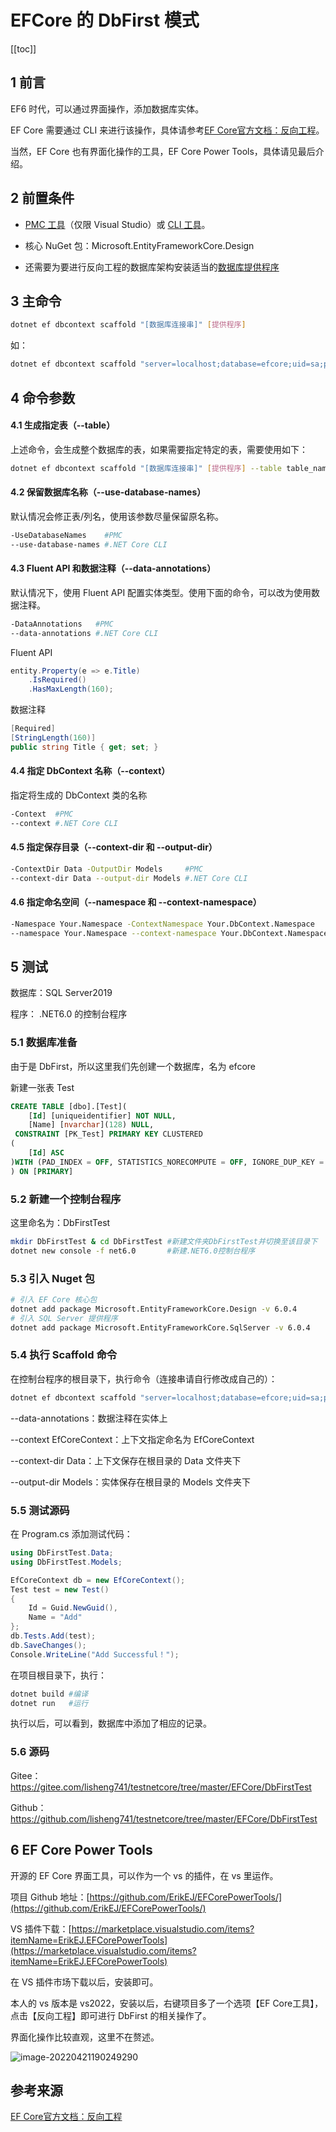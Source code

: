 # EFCore 的 DbFirst 模式

[[toc]]



## 1 前言

EF6 时代，可以通过界面操作，添加数据库实体。

EF Core 需要通过 CLI 来进行该操作，具体请参考[EF Core官方文档：反向工程](https://docs.microsoft.com/zh-cn/ef/core/managing-schemas/scaffolding?tabs=dotnet-core-cli)。

当然，EF Core 也有界面化操作的工具，EF Core Power Tools，具体请见最后介绍。



## 2 前置条件

- [PMC 工具](https://docs.microsoft.com/zh-cn/ef/core/cli/powershell)（仅限 Visual Studio）或 [CLI 工具](https://docs.microsoft.com/zh-cn/ef/core/cli/dotnet)。

- 核心 NuGet 包：Microsoft.EntityFrameworkCore.Design

- 还需要为要进行反向工程的数据库架构安装适当的[数据库提供程序](https://docs.microsoft.com/zh-cn/ef/core/providers/)




## 3 主命令

```bash
dotnet ef dbcontext scaffold "[数据库连接串]" [提供程序]
```

如：

```bash
dotnet ef dbcontext scaffold "server=localhost;database=efcore;uid=sa;pwd=Qwe123456;" Microsoft.EntityFrameworkCore.SqlServer
```



## 4 命令参数

#### 4.1 生成指定表（--table）

上述命令，会生成整个数据库的表，如果需要指定特定的表，需要使用如下：

```bash
dotnet ef dbcontext scaffold "[数据库连接串]" [提供程序] --table table_name1 --table table_name2
```

#### 4.2 保留数据库名称（--use-database-names）

默认情况会修正表/列名，使用该参数尽量保留原名称。

```bash
-UseDatabaseNames    #PMC
--use-database-names #.NET Core CLI
```

#### 4.3 Fluent API 和数据注释（--data-annotations）

默认情况下，使用 Fluent API 配置实体类型。使用下面的命令，可以改为使用数据注释。

```bash
-DataAnnotations   #PMC
--data-annotations #.NET Core CLI
```

Fluent API

```csharp
entity.Property(e => e.Title)
    .IsRequired()
    .HasMaxLength(160);
```

数据注释

```csharp
[Required]
[StringLength(160)]
public string Title { get; set; }
```

#### 4.4 指定 DbContext 名称（--context）

指定将生成的 DbContext 类的名称

```bash
-Context  #PMC
--context #.NET Core CLI
```

#### 4.5 指定保存目录（--context-dir 和 --output-dir）

```bash
-ContextDir Data -OutputDir Models     #PMC
--context-dir Data --output-dir Models #.NET Core CLI
```

#### 4.6 指定命名空间（--namespace 和 --context-namespace）

```bash
-Namespace Your.Namespace -ContextNamespace Your.DbContext.Namespace    #PMC
--namespace Your.Namespace --context-namespace Your.DbContext.Namespace #.NET Core CLI
```



## 5 测试

数据库：SQL Server2019

程序： .NET6.0 的控制台程序

### 5.1 数据库准备

由于是 DbFirst，所以这里我们先创建一个数据库，名为 efcore

新建一张表 Test

```sql
CREATE TABLE [dbo].[Test](
	[Id] [uniqueidentifier] NOT NULL,
	[Name] [nvarchar](128) NULL,
 CONSTRAINT [PK_Test] PRIMARY KEY CLUSTERED 
(
	[Id] ASC
)WITH (PAD_INDEX = OFF, STATISTICS_NORECOMPUTE = OFF, IGNORE_DUP_KEY = OFF, ALLOW_ROW_LOCKS = ON, ALLOW_PAGE_LOCKS = ON) ON [PRIMARY]
) ON [PRIMARY]
```

### 5.2 新建一个控制台程序

这里命名为：DbFirstTest

```bash
mkdir DbFirstTest & cd DbFirstTest #新建文件夹DbFirstTest并切换至该目录下
dotnet new console -f net6.0       #新建.NET6.0控制台程序
```

### 5.3 引入 Nuget 包

```bash
# 引入 EF Core 核心包
dotnet add package Microsoft.EntityFrameworkCore.Design -v 6.0.4
# 引入 SQL Server 提供程序
dotnet add package Microsoft.EntityFrameworkCore.SqlServer -v 6.0.4
```

### 5.4 执行 Scaffold 命令

在控制台程序的根目录下，执行命令（连接串请自行修改成自己的）：

```bash
dotnet ef dbcontext scaffold "server=localhost;database=efcore;uid=sa;pwd=Qwe123456;" Microsoft.EntityFrameworkCore.SqlServer --data-annotations --context EfCoreContext --context-dir Data --output-dir Models
```

--data-annotations：数据注释在实体上

--context EfCoreContext：上下文指定命名为 EfCoreContext

--context-dir Data：上下文保存在根目录的 Data 文件夹下  

--output-dir Models：实体保存在根目录的 Models 文件夹下 

### 5.5 测试源码

在 Program.cs 添加测试代码：

```csharp
using DbFirstTest.Data;
using DbFirstTest.Models;

EfCoreContext db = new EfCoreContext();
Test test = new Test()
{
    Id = Guid.NewGuid(),
    Name = "Add"
};
db.Tests.Add(test);
db.SaveChanges();
Console.WriteLine("Add Successful！");
```

在项目根目录下，执行：

```bash
dotnet build #编译
dotnet run   #运行
```

执行以后，可以看到，数据库中添加了相应的记录。

### 5.6 源码

Gitee：https://gitee.com/lisheng741/testnetcore/tree/master/EFCore/DbFirstTest

Github：https://github.com/lisheng741/testnetcore/tree/master/EFCore/DbFirstTest



## 6 EF Core Power Tools

开源的 EF Core 界面工具，可以作为一个 vs 的插件，在 vs 里运作。

项目 Github 地址：[https://github.com/ErikEJ/EFCorePowerTools/](https://github.com/ErikEJ/EFCorePowerTools/)

VS 插件下载：[https://marketplace.visualstudio.com/items?itemName=ErikEJ.EFCorePowerTools](https://marketplace.visualstudio.com/items?itemName=ErikEJ.EFCorePowerTools)

在 VS 插件市场下载以后，安装即可。

本人的 vs 版本是 vs2022，安装以后，右键项目多了一个选项【EF Core工具】，点击【反向工程】即可进行 DbFirst 的相关操作了。

界面化操作比较直观，这里不在赘述。

![image-20220421190249290](../images/image-20220421190249290.png)





## 参考来源

[EF Core官方文档：反向工程](https://docs.microsoft.com/zh-cn/ef/core/managing-schemas/scaffolding?tabs=dotnet-core-cli)